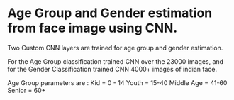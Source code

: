 # Age Group and Gender estimation from face image using CNN.

Two Custom CNN layers are trained for age group and gender estimation.

For the Age Group classification trained CNN over the 23000 images, and for the Gender Classification trained CNN 4000+ images of indian face.

Age Group parameters are :
Kid = 0 - 14
Youth = 15-40
Middle Age = 41-60
Senior = 60+
